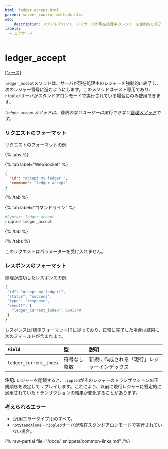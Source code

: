 ```yaml
---
html: ledger_accept.html
parent: server-control-methods.html
seo:
    description: スタンドアロンモードでサーバが現在処理中のレジャーを強制的に終了し、次のレジャー番号に進むようにします。
labels:
  - コアサーバ
---
```

# ledger_accept
[[ソース]](https://github.com/XRPLF/rippled/blob/a61ffab3f9010d8accfaa98aa3cacc7d38e74121/src/ripple/rpc/handlers/LedgerAccept.cpp "Source")

`ledger_accept`メソッドは、サーバが現在処理中のレジャーを強制的に終了し、次のレジャー番号に進むようにします。このメソッドはテスト専用であり、`rippled`サーバがスタンドアロンモードで実行されている場合にのみ使用できます。

*`ledger_accept`メソッドは、権限のないユーザーは実行できない[管理メソッド](../index.md)です。*

### リクエストのフォーマット

リクエストのフォーマットの例:

{% tabs %}

{% tab label="WebSocket" %}
```json
{
  "id": "Accept my ledger!",
  "command": "ledger_accept"
}
```
{% /tab %}

{% tab label="コマンドライン" %}
```sh
#Syntax: ledger_accept
rippled ledger_accept
```
{% /tab %}

{% /tabs %}

このリクエストはパラメーターを受け入れません。

### レスポンスのフォーマット

処理が成功したレスポンスの例:
```js
{
 "id": "Accept my ledger!",
 "status": "success",
 "type": "response",
 "result": {
   "ledger_current_index": 6643240
 }
}
```

レスポンスは[標準フォーマット][]に従っており、正常に完了した場合は結果に次のフィールドが含まれます。

| `Field`                | 型             | 説明                      |
|:-----------------------|:-----------------|:---------------------------------|
| `ledger_current_index` | 符号なし整数 | 新規に作成される「現行」レジャーインデックス |

**注記:** レジャーを閉鎖すると、`rippled`がそのレジャーのトランザクションの正規順序を決定してリプレイします。これにより、以前に現行レジャーに暫定的に適用されていたトランザクションの結果が変化することがあります。

### 考えられるエラー

* [汎用エラータイプ][]のすべて。
* `notStandAlone` - `rippled`サーバが現在スタンドアロンモードで実行されていない場合。

{% raw-partial file="/docs/_snippets/common-links.md" /%}
